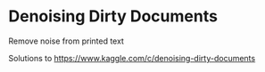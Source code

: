 # Denoising Dirty Documents

Remove noise from printed text

Solutions to https://www.kaggle.com/c/denoising-dirty-documents
